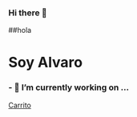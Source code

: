 ### Hi there 👋

##hola

<h1 style="">Soy Alvaro</h1>
<h3>- 🔭 I’m currently working on ...</h3>
<a href="https://carrito-compras-b.netlify.app/">Carrito</a>
<!--
**Alvaro-Antonii/Alvaro-Antonii** is a ✨ _special_ ✨ repository because its `README.md` (this file) appears on your GitHub profile.

Here are some ideas to get you started:

- 🔭 I’m currently working on ...
- 🌱 I’m currently learning ...
- 👯 I’m looking to collaborate on ...
- 🤔 I’m looking for help with ...
- 💬 Ask me about ...
- 📫 How to reach me: ...
- 😄 Pronouns: ...
- ⚡ Fun fact: ...
-->
